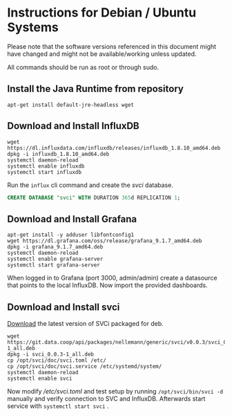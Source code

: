 # Instructions for Debian / Ubuntu Systems

Please note that the software versions referenced in this document might have changed and might not be available/working unless updated.

All commands should be run as root or through sudo.

## Install the Java Runtime from repository

```shell
apt-get install default-jre-headless wget
```


## Download and Install InfluxDB

```shell
wget https://dl.influxdata.com/influxdb/releases/influxdb_1.8.10_amd64.deb
dpkg -i influxdb_1.8.10_amd64.deb
systemctl daemon-reload
systemctl enable influxdb
systemctl start influxdb
```

Run the ```influx``` cli command and create the *svci* database.

```sql
CREATE DATABASE "svci" WITH DURATION 365d REPLICATION 1;
```


## Download and Install Grafana

```shell
apt-get install -y adduser libfontconfig1
wget https://dl.grafana.com/oss/release/grafana_9.1.7_amd64.deb
dpkg -i grafana_9.1.7_amd64.deb
systemctl daemon-reload
systemctl enable grafana-server
systemctl start grafana-server
```

When logged in to Grafana (port 3000, admin/admin) create a datasource that points to the local InfluxDB. Now import the provided dashboards.


## Download and Install svci

[Download](https://git.data.coop/nellemann/-/packages/generic/svci/) the latest version of SVCi packaged for deb.

```shell
wget https://git.data.coop/api/packages/nellemann/generic/svci/v0.0.3/svci_0.0.3-1_all.deb
dpkg -i svci_0.0.3-1_all.deb
cp /opt/svci/doc/svci.toml /etc/
cp /opt/svci/doc/svci.service /etc/systemd/system/
systemctl daemon-reload
systemctl enable svci
```

Now modify */etc/svci.toml* and test setup by running ```/opt/svci/bin/svci -d``` manually and verify connection to SVC and InfluxDB. Afterwards start service with ```systemctl start svci``` .
